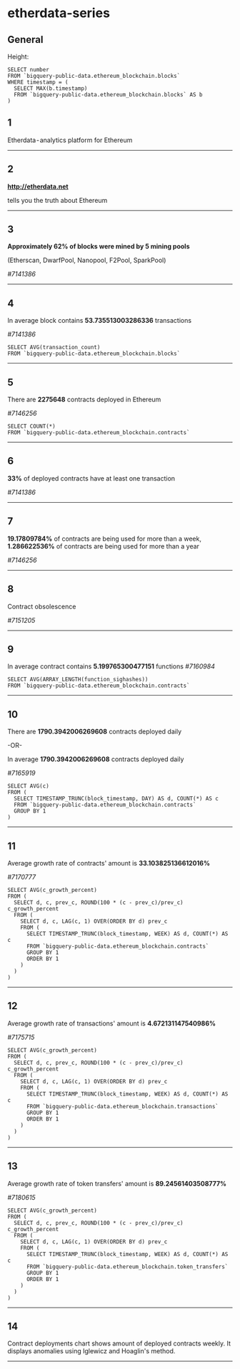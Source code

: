 # etherdata-series

## General
Height:
```
SELECT number
FROM `bigquery-public-data.ethereum_blockchain.blocks`
WHERE timestamp = (
  SELECT MAX(b.timestamp)
  FROM `bigquery-public-data.ethereum_blockchain.blocks` AS b
)
```

## 1
Etherdata - analytics platform for Ethereum

---
## 2
**http://etherdata.net**

tells you the truth about Ethereum

---
## 3
**Approximately 62% of blocks were mined by 5 mining pools**

(Etherscan, DwarfPool, Nanopool, F2Pool, SparkPool)

*#7141386*

---
## 4

In average block contains **53.735513003286336** transactions

*#7141386*

```
SELECT AVG(transaction_count)
FROM `bigquery-public-data.ethereum_blockchain.blocks`
```

---
## 5

There are **2275648** contracts deployed in Ethereum

*#7146256*

```
SELECT COUNT(*)
FROM `bigquery-public-data.ethereum_blockchain.contracts`
```

---
## 6

**33%** of deployed contracts have at least one transaction

*#7141386*

---
## 7

**19.17809784%** of contracts are being used for more than a week, **1.286622536%** of contracts are being used for more than a year

*#7146256*

---
## 8

Contract obsolescence

*#7151205*

---
## 9

In average contract contains **5.199765300477151** functions
*#7160984*

```
SELECT AVG(ARRAY_LENGTH(function_sighashes))
FROM `bigquery-public-data.ethereum_blockchain.contracts`
```

---
## 10

There are **1790.3942006269608** contracts deployed daily

-OR-

In average **1790.3942006269608** contracts deployed daily

*#7165919*

```
SELECT AVG(c)
FROM (
  SELECT TIMESTAMP_TRUNC(block_timestamp, DAY) AS d, COUNT(*) AS c
  FROM `bigquery-public-data.ethereum_blockchain.contracts`
  GROUP BY 1
)
```

---
## 11

Average growth rate of contracts' amount is **33.103825136612016%**

*#7170777*

```
SELECT AVG(c_growth_percent)
FROM (
  SELECT d, c, prev_c, ROUND(100 * (c - prev_c)/prev_c) c_growth_percent
  FROM (
    SELECT d, c, LAG(c, 1) OVER(ORDER BY d) prev_c
    FROM (
      SELECT TIMESTAMP_TRUNC(block_timestamp, WEEK) AS d, COUNT(*) AS c
      FROM `bigquery-public-data.ethereum_blockchain.contracts`
      GROUP BY 1
      ORDER BY 1
    )
  )
)
```

---
## 12

Average growth rate of transactions' amount is **4.672131147540986%**

*#7175715*

```
SELECT AVG(c_growth_percent)
FROM (
  SELECT d, c, prev_c, ROUND(100 * (c - prev_c)/prev_c) c_growth_percent
  FROM (
    SELECT d, c, LAG(c, 1) OVER(ORDER BY d) prev_c
    FROM (
      SELECT TIMESTAMP_TRUNC(block_timestamp, WEEK) AS d, COUNT(*) AS c
      FROM `bigquery-public-data.ethereum_blockchain.transactions` 
      GROUP BY 1
      ORDER BY 1
    )
  )
)
```

---
## 13

Average growth rate of token transfers' amount is **89.24561403508777%**

*#7180615*

```
SELECT AVG(c_growth_percent)
FROM (
  SELECT d, c, prev_c, ROUND(100 * (c - prev_c)/prev_c) c_growth_percent
  FROM (
    SELECT d, c, LAG(c, 1) OVER(ORDER BY d) prev_c
    FROM (
      SELECT TIMESTAMP_TRUNC(block_timestamp, WEEK) AS d, COUNT(*) AS c
      FROM `bigquery-public-data.ethereum_blockchain.token_transfers`
      GROUP BY 1
      ORDER BY 1
    )
  )
)
```

---
## 14

Contract deployments chart shows amount of deployed contracts weekly. It displays anomalies using Iglewicz and Hoaglin's method.

---